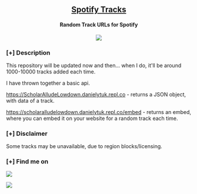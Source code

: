 <h2 align="center"><u>Spotify Tracks</u></h2>

<h4 align="center"> Random Track URLs for Spotify </h4>

<p align="center">
    <img src="https://img.shields.io/github/stars/danielytuk/spotify-tracks?style=for-the-badge&color=orange">
<br>
</p>

### [+] Description
This repository will be updated now and then... when I do, it'll be around 1000-10000 tracks added each time.

I have thrown together a basic api.

https://ScholarAlludeLowdown.danielytuk.repl.co - returns a JSON object, with data of a track.

https://scholaralludelowdown.danielytuk.repl.co/embed - returns an embed, where you can embed it on your website for a random track each time.

### [+] Disclaimer 
Some tracks may be unavailable, due to region blocks/licensing.

### [+] Find me on 
<a href="mailto:contact@dytuk.media" target="_blank"><img src="https://img.shields.io/badge/Email-contact@dytuk.media-blue?style=for-the-badge&logo=gmail"></a>

<a href="https://discord.gg/r3gmuYBtuX" target="_blank"><img src="https://img.shields.io/badge/Discord-danielytuk-blue?style=for-the-badge&logo=discord"></a>

